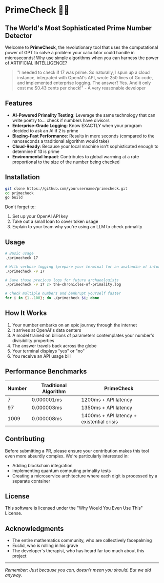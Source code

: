 # PrimeCheck 🧠✨


## The World's Most Sophisticated Prime Number Detector

Welcome to **PrimeCheck**, the revolutionary tool that uses the computational power of GPT to solve a problem your calculator could handle in microseconds! Why use simple algorithms when you can harness the power of ARTIFICIAL INTELLIGENCE?

> "I needed to check if 17 was prime. So naturally, I spun up a cloud instance, integrated with OpenAI's API, wrote 250 lines of Go code, and implemented enterprise logging. The answer? Yes. And it only cost me $0.43 cents per check!" - A very reasonable developer

## Features

- **AI-Powered Primality Testing**: Leverage the same technology that can write poetry to... check if numbers have divisors
- **Enterprise-Grade Logging**: Know EXACTLY when your program decided to ask an AI if 2 is prime
- **Blazing-Fast Performance**: Results in mere seconds (compared to the nanoseconds a traditional algorithm would take)
- **Cloud-Ready**: Because your local machine isn't sophisticated enough to determine if 13 is prime
- **Environmental Impact**: Contributes to global warming at a rate proportional to the size of the number being checked

## Installation

```bash
git clone https://github.com/yourusername/primecheck.git
cd primecheck
go build
```

Don't forget to:

1. Set up your OpenAI API key
2. Take out a small loan to cover token usage
3. Explain to your team why you're using an LLM to check primality

## Usage

```bash
# Basic usage
./primecheck 17

# With verbose logging (prepare your terminal for an avalanche of information)
./primecheck -v 17

# Save those precious logs for future archaeologists
./primecheck -v 17 2> the-chronicles-of-primality.log

# Check multiple numbers and bankrupt yourself faster
for i in {1..100}; do ./primecheck $i; done
```

## How It Works

1. Your number embarks on an epic journey through the internet
2. It arrives at OpenAI's data centers
3. A model trained on billions of parameters contemplates your number's divisibility properties
4. The answer travels back across the globe
5. Your terminal displays "yes" or "no"
6. You receive an API usage bill

## Performance Benchmarks

| Number | Traditional Algorithm | PrimeCheck |
|--------|----------------------|------------|
| 7 | 0.000001ms | 1200ms + API latency |
| 97 | 0.000003ms | 1350ms + API latency |
| 1009 | 0.000008ms | 1400ms + API latency + existential crisis |

## Contributing

Before submitting a PR, please ensure your contribution makes this tool even more absurdly complex. We're particularly interested in:

- Adding blockchain integration
- Implementing quantum computing primality tests
- Creating a microservice architecture where each digit is processed by a separate container

## License

This software is licensed under the "Why Would You Even Use This" License.

## Acknowledgments

- The entire mathematics community, who are collectively facepalming
- Euclid, who is rolling in his grave
- The developer's therapist, who has heard far too much about this project

---

*Remember: Just because you can, doesn't mean you should. But we did anyway.*
